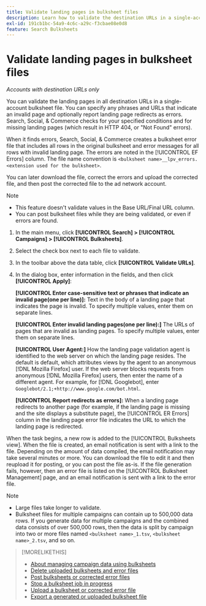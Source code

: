 ```yaml
---
title: Validate landing pages in bulksheet files
description: Learn how to validate the destination URLs in a single-account bulksheet file.
exl-id: 191cb1bc-54a9-4c6c-a29c-f3cbae08e0d8
feature: Search Bulksheets
---
```

# Validate landing pages in bulksheet files

*Accounts with destination URLs only*

You can validate the landing pages in all destination URLs in a single-account bulksheet file. You can specify any phrases and URLs that indicate an invalid page and optionally report landing page redirects as errors. Search, Social, & Commerce checks for your specified conditions and for missing landing pages (which result in HTTP 404, or "Not Found" errors).

When it finds errors, Search, Social, & Commerce creates a bulksheet error file that includes all rows in the original bulksheet and error messages for all rows with invalid landing page. The errors are noted in the [!UICONTROL EF Errors] column. The file name convention is `<bulksheet name>__lpv_errors.<extension used for the bulksheet>`.

You can later download the file, correct the errors and upload the corrected file, and then post the corrected file to the ad network account.

>[!NOTE]
>
>* This feature doesn't validate values in the Base URL/Final URL column.
>* You can post bulksheet files while they are being validated, or even if errors are found.

1. In the main menu, click **[!UICONTROL Search] > [!UICONTROL Campaigns] > [!UICONTROL Bulksheets]**.

1. Select the check box next to each file to validate.

1. In the toolbar above the data table, click **[!UICONTROL Validate URLs]**.

1. In the dialog box, enter information in the fields, and then click **[!UICONTROL Apply]**:

   **[!UICONTROL Enter case-sensitive text or phrases that indicate an invalid page(one per line)]:** Text in the body of a landing page that indicates the page is invalid. To specify multiple values, enter them on separate lines.
   
   **[!UICONTROL Enter invalid landing pages(one per line):]** The URLs of pages that are invalid as landing pages. To specify multiple values, enter them on separate lines.
   
   **[!UICONTROL User Agent:]** How the landing page validation agent is identified to the web server on which the landing page resides. The default is default, which attributes views by the agent to an anonymous [!DNL Mozilla Firefox] user. If the web server blocks requests from anonymous [!DNL Mozilla Firefox] users, then enter the name of a different agent. For example, for [!DNL Googlebot], enter `Googlebot/2.1;+http://www.google.com/bot.html`.
   
   **[!UICONTROL Report redirects as errors]:** When a landing page redirects to another page (for example, if the landing page is missing and the site displays a substitute page), the [!UICONTROL ER Errors] column in the landing page error file indicates the URL to which the landing page is redirected.

When the task begins, a new row is added to the [!UICONTROL Bulksheets view]. When the file is created, an email notification is sent with a link to the file. Depending on the amount of data compiled, the email notification may take several minutes or more. You can download the file to edit it and then reupload it for posting, or you can post the file as-is. If the file generation fails, however, then an error file is listed on the [!UICONTROL Bulksheet Management] page, and an email notification is sent with a link to the error file.

>[!NOTE]
>
>* Large files take longer to validate.
>* Bulksheet files for multiple campaigns can contain up to 500,000 data rows. If you generate data for multiple campaigns and the combined data consists of over 500,000 rows, then the data is split by campaign into two or more files named `<bulksheet name>_1.tsv`, `<bulksheet name>_2.tsv`, and so on.

>[!MORELIKETHIS]
>
>* [About managing campaign data using bulksheets](bulksheet-about.md)
>* [Delete uploaded bulksheets and error files](bulksheet-delete.md)
>* [Post bulksheets or corrected error files](bulksheet-post.md)
>* [Stop a bulksheet job in progress](bulksheet-stop-job.md)
>* [Upload a bulksheet or corrected error file](bulksheet-upload.md)
>* [Export a generated or uploaded bulksheet file](bulksheet-export.md)
